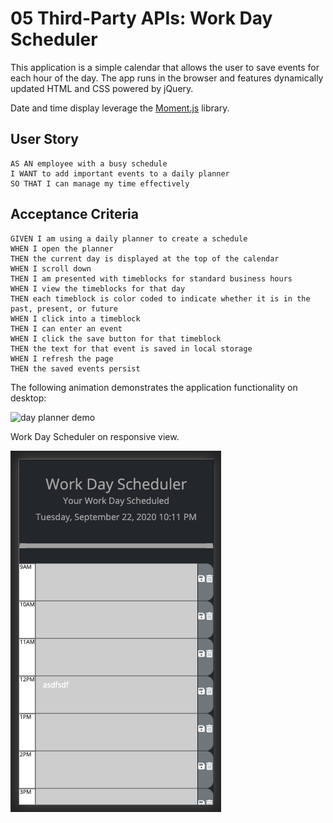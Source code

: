 # 05 Third-Party APIs: Work Day Scheduler

This application is a simple calendar that allows the user to save events for each hour of the day. The app runs in the browser and features dynamically updated HTML and CSS powered by jQuery.

Date and time display leverage the [Moment.js](https://momentjs.com/) library.

## User Story

```
AS AN employee with a busy schedule
I WANT to add important events to a daily planner
SO THAT I can manage my time effectively
```

## Acceptance Criteria

```
GIVEN I am using a daily planner to create a schedule
WHEN I open the planner
THEN the current day is displayed at the top of the calendar
WHEN I scroll down
THEN I am presented with timeblocks for standard business hours
WHEN I view the timeblocks for that day
THEN each timeblock is color coded to indicate whether it is in the past, present, or future
WHEN I click into a timeblock
THEN I can enter an event
WHEN I click the save button for that timeblock
THEN the text for that event is saved in local storage
WHEN I refresh the page
THEN the saved events persist
```

The following animation demonstrates the application functionality on desktop:

![day planner demo](./Assets/WorkDayScheduler.gif)

Work Day Scheduler on responsive view.

![day planner responsive](./Assets/WorkDayScheduleResponsive.png)
